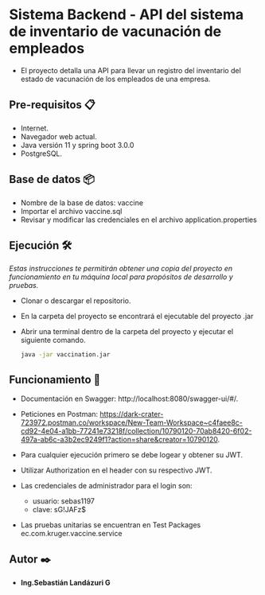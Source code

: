 # Sistema Backend - API del sistema de inventario de vacunación de empleados

- El proyecto detalla una API para llevar un registro del inventario del estado de vacunación de los empleados de una empresa.

## Pre-requisitos 📋

- Internet.
- Navegador web actual.
- Java versión 11 y spring boot 3.0.0
- PostgreSQL.

## Base de datos 📦

- Nombre de la base de datos: vaccine
- Importar el archivo vaccine.sql
- Revisar y modificar las credenciales en el archivo application.properties

## Ejecución 🛠️

_Estas instrucciones te permitirán obtener una copia del proyecto en funcionamiento en tu máquina local para propósitos de desarrollo y pruebas._

- Clonar o descargar el repositorio.
- En la carpeta del proyecto se encontrará el ejecutable del proyecto .jar
- Abrir una terminal dentro de la carpeta del proyecto y ejecutar el siguiente comando.

    ```bash
   java -jar vaccination.jar


## Funcionamiento 🚀

- Documentación en Swagger: http://localhost:8080/swagger-ui/#/.

- Peticiones en Postman: https://dark-crater-723972.postman.co/workspace/New-Team-Workspace~c4faee8c-cd92-4e04-a1bb-77241e73218f/collection/10790120-70ab8420-6f02-497a-ab6c-a3b2ec9249f1?action=share&creator=10790120.

- Para cualquier ejecución primero se debe logear y obtener su JWT.
- Utilizar Authorization en el header con su respectivo JWT.
- Las credenciales de administrador para el login son: 
    - usuario: sebas1197
    - clave: sG!JAFz$

- Las pruebas unitarias se encuentran en Test Packages ec.com.kruger.vaccine.service



## Autor ✒️

* **Ing.Sebastián Landázuri G** 